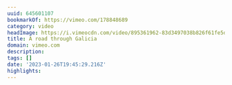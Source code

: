 ```yaml
---
uuid: 645601107
bookmarkOf: https://vimeo.com/178848689
category: video
headImage: https://i.vimeocdn.com/video/895361962-83d3497038b826f61fe5d7dbaa259db428d2ee4cfa7dba7a6e73dd6e464e2e73-d_640
title: A road through Galicia
domain: vimeo.com
description:
tags: []
date: '2023-01-26T19:45:29.216Z'
highlights:
---
```




